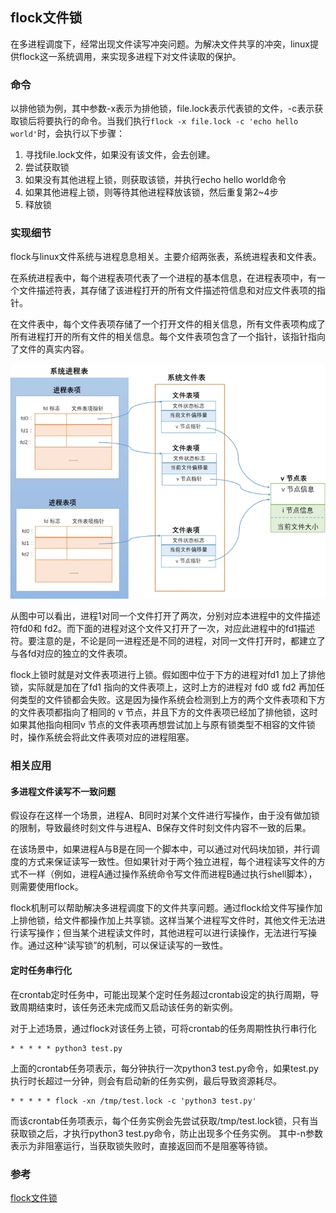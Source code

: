 ## flock文件锁
在多进程调度下，经常出现文件读写冲突问题。为解决文件共享的冲突，linux提供flock这一系统调用，来实现多进程下对文件读取的保护。

### 命令
以排他锁为例，其中参数-x表示为排他锁，file.lock表示代表锁的文件，-c表示获取锁后将要执行的命令。当我们执行`flock -x file.lock -c 'echo hello world'`时，会执行以下步骤：

1. 寻找file.lock文件，如果没有该文件，会去创建。
2. 尝试获取锁
3. 如果没有其他进程上锁，则获取该锁，并执行echo hello world命令
4. 如果其他进程上锁，则等待其他进程释放该锁，然后重复第2~4步
5. 释放锁

### 实现细节
flock与linux文件系统与进程息息相关。主要介绍两张表，系统进程表和文件表。

在系统进程表中，每个进程表项代表了一个进程的基本信息，在进程表项中，有一个文件描述符表，其存储了该进程打开的所有文件描述符信息和对应文件表项的指针。

在文件表中，每个文件表项存储了一个打开文件的相关信息，所有文件表项构成了所有进程打开的所有文件的相关信息。每个文件表项包含了一个指针，该指针指向了文件的真实内容。

![项目结构](asserts/img/flock_impl.webp "Flock Implement")

从图中可以看出，进程1对同一个文件打开了两次，分别对应本进程中的文件描述符fd0和 fd2。而下面的进程对这个文件又打开了一次，对应此进程中的fd1描述符。要注意的是，不论是同一进程还是不同的进程，对同一文件打开时，都建立了与各fd对应的独立的文件表项。

flock上锁时就是对文件表项进行上锁。假如图中位于下方的进程对fd1 加上了排他锁，实际就是加在了fd1 指向的文件表项上，这时上方的进程对 fd0 或 fd2 再加任何类型的文件锁都会失败。这是因为操作系统会检测到上方的两个文件表项和下方的文件表项都指向了相同的 v 节点，并且下方的文件表项已经加了排他锁，这时如果其他指向相同v 节点的文件表项再想尝试加上与原有锁类型不相容的文件锁时，操作系统会将此文件表项对应的进程阻塞。

### 相关应用
#### 多进程文件读写不一致问题
假设存在这样一个场景，进程A、B同时对某个文件进行写操作，由于没有做加锁的限制，导致最终时刻文件与进程A、B保存文件时刻文件内容不一致的后果。

在该场景中，如果进程A与B是在同一个脚本中，可以通过对代码块加锁，并行调度的方式来保证读写一致性。但如果针对于两个独立进程，每个进程读写文件的方式不一样（例如，进程A通过操作系统命令写文件而进程B通过执行shell脚本），则需要使用flock。

flock机制可以帮助解决多进程调度下的文件共享问题。通过flock给文件写操作加上排他锁，给文件都操作加上共享锁。这样当某个进程写文件时，其他文件无法进行读写操作；但当某个进程读文件时，其他进程可以进行读操作，无法进行写操作。通过这种“读写锁”的机制，可以保证读写的一致性。

#### 定时任务串行化
在crontab定时任务中，可能出现某个定时任务超过crontab设定的执行周期，导致周期结束时，该任务还未完成而又启动该任务的新实例。

对于上述场景，通过flock对该任务上锁，可将crontab的任务周期性执行串行化

```
* * * * * python3 test.py
```
上面的crontab任务项表示，每分钟执行一次python3 test.py命令，如果test.py执行时长超过一分钟，则会有启动新的任务实例，最后导致资源耗尽。
```
* * * * * flock -xn /tmp/test.lock -c 'python3 test.py'
```
而该crontab任务项表示，每个任务实例会先尝试获取/tmp/test.lock锁，只有当获取锁之后，才执行python3 test.py命令，防止出现多个任务实例。
其中-n参数表示为非阻塞运行，当获取锁失败时，直接返回而不是阻塞等待锁。

### 参考
[flock文件锁](https://zhuanlan.zhihu.com/p/25134841)

